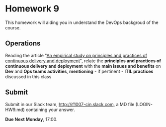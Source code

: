 # Homework 9

This homework will aiding you in understand the DevOps backgroud of the course.
	
## Operations
	
Reading the article "[An empirical study on principles and practices of continuous delivery and deployment](https://peerj.com/preprints/1889.pdf)", relate the **principles and practices of continuous delivery and deployment** with the **main issues and benefits** on **Dev** and **Ops teams activities**, **mentioning** - if pertinent - **ITIL practices** discussed in this class
	
## Submit

Submit in our Slack team, http://if1007-cin.slack.com, a MD file (LOGIN-HW9.md) containing your answer.

**Due Next Monday**, 17:00.
